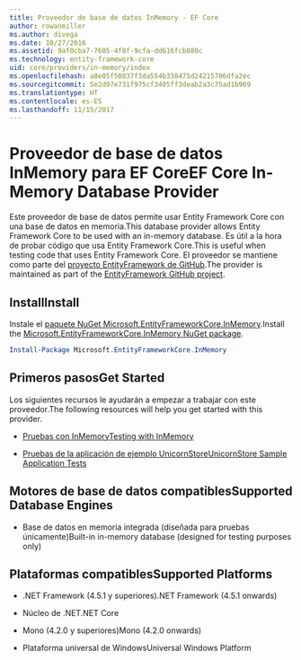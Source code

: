 ```yaml
---
title: Proveedor de base de datos InMemory - EF Core
author: rowanmiller
ms.author: divega
ms.date: 10/27/2016
ms.assetid: 9af0cba7-7605-4f8f-9cfa-dd616fcb880c
ms.technology: entity-framework-core
uid: core/providers/in-memory/index
ms.openlocfilehash: a8e05f50837f3da554b338475d24215706dfa2ec
ms.sourcegitcommit: 5e2d97e731f975cf3405ff3deab2a3c75ad1b969
ms.translationtype: HT
ms.contentlocale: es-ES
ms.lasthandoff: 11/15/2017
---
```

# <a name="ef-core-in-memory-database-provider"></a><span data-ttu-id="1bd41-102">Proveedor de base de datos InMemory para EF Core</span><span class="sxs-lookup"><span data-stu-id="1bd41-102">EF Core In-Memory Database Provider</span></span>

<span data-ttu-id="1bd41-103">Este proveedor de base de datos permite usar Entity Framework Core con una base de datos en memoria.</span><span class="sxs-lookup"><span data-stu-id="1bd41-103">This database provider allows Entity Framework Core to be used with an in-memory database.</span></span> <span data-ttu-id="1bd41-104">Es útil a la hora de probar código que usa Entity Framework Core.</span><span class="sxs-lookup"><span data-stu-id="1bd41-104">This is useful when testing code that uses Entity Framework Core.</span></span> <span data-ttu-id="1bd41-105">El proveedor se mantiene como parte del [proyecto EntityFramework de GitHub](https://github.com/aspnet/EntityFramework).</span><span class="sxs-lookup"><span data-stu-id="1bd41-105">The provider is maintained as part of the [EntityFramework GitHub project](https://github.com/aspnet/EntityFramework).</span></span>

## <a name="install"></a><span data-ttu-id="1bd41-106">Install</span><span class="sxs-lookup"><span data-stu-id="1bd41-106">Install</span></span>

<span data-ttu-id="1bd41-107">Instale el [paquete NuGet Microsoft.EntityFrameworkCore.InMemory](https://www.nuget.org/packages/Microsoft.EntityFrameworkCore.InMemory/).</span><span class="sxs-lookup"><span data-stu-id="1bd41-107">Install the [Microsoft.EntityFrameworkCore.InMemory NuGet package](https://www.nuget.org/packages/Microsoft.EntityFrameworkCore.InMemory/).</span></span>

``` powershell
Install-Package Microsoft.EntityFrameworkCore.InMemory
```

## <a name="get-started"></a><span data-ttu-id="1bd41-108">Primeros pasos</span><span class="sxs-lookup"><span data-stu-id="1bd41-108">Get Started</span></span>

<span data-ttu-id="1bd41-109">Los siguientes recursos le ayudarán a empezar a trabajar con este proveedor.</span><span class="sxs-lookup"><span data-stu-id="1bd41-109">The following resources will help you get started with this provider.</span></span>
* [<span data-ttu-id="1bd41-110">Pruebas con InMemory</span><span class="sxs-lookup"><span data-stu-id="1bd41-110">Testing with InMemory</span></span>](../../miscellaneous/testing/in-memory.md)

* [<span data-ttu-id="1bd41-111">Pruebas de la aplicación de ejemplo UnicornStore</span><span class="sxs-lookup"><span data-stu-id="1bd41-111">UnicornStore Sample Application Tests</span></span>](https://github.com/rowanmiller/UnicornStore/blob/master/UnicornStore/src/UnicornStore.Tests/Controllers/ShippingControllerTests.cs)

## <a name="supported-database-engines"></a><span data-ttu-id="1bd41-112">Motores de base de datos compatibles</span><span class="sxs-lookup"><span data-stu-id="1bd41-112">Supported Database Engines</span></span>

* <span data-ttu-id="1bd41-113">Base de datos en memoria integrada (diseñada para pruebas únicamente)</span><span class="sxs-lookup"><span data-stu-id="1bd41-113">Built-in in-memory database (designed for testing purposes only)</span></span>

## <a name="supported-platforms"></a><span data-ttu-id="1bd41-114">Plataformas compatibles</span><span class="sxs-lookup"><span data-stu-id="1bd41-114">Supported Platforms</span></span>

* <span data-ttu-id="1bd41-115">.NET Framework (4.5.1 y superiores)</span><span class="sxs-lookup"><span data-stu-id="1bd41-115">.NET Framework (4.5.1 onwards)</span></span>

* <span data-ttu-id="1bd41-116">Núcleo de .NET</span><span class="sxs-lookup"><span data-stu-id="1bd41-116">.NET Core</span></span>

* <span data-ttu-id="1bd41-117">Mono (4.2.0 y superiores)</span><span class="sxs-lookup"><span data-stu-id="1bd41-117">Mono (4.2.0 onwards)</span></span>

* <span data-ttu-id="1bd41-118">Plataforma universal de Windows</span><span class="sxs-lookup"><span data-stu-id="1bd41-118">Universal Windows Platform</span></span>
